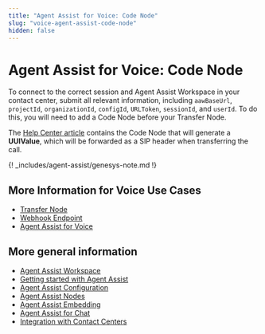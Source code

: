 ```yaml
---
title: "Agent Assist for Voice: Code Node"
slug: "voice-agent-assist-code-node"
hidden: false
---
```


# Agent Assist for Voice: Code Node 

To connect to the correct session and Agent Assist Workspace in your contact center, submit all relevant information, including `aawBaseUrl`, `projectId`, `organizationId`, `configId`, `URLToken`, `sessionId`, and `userId`. To do this, you will need to add a Code Node before your Transfer Node.

The [Help Center article](https://support.cognigy.com/hc/en-us/articles/8726770604572#code-node-0-3) contains the Code Node that will generate a **UUIValue**, which will be forwarded as a SIP header when transferring the call.

{! _includes/agent-assist/genesys-note.md !}

## More Information for Voice Use Cases

- [Transfer Node](transfer-node.md)
- [Webhook Endpoint](webhook-endpoint.md)
- [Agent Assist for Voice](voice-overview.md)

## More general information

- [Agent Assist Workspace](../overview.md)
- [Getting started with Agent Assist](../getting-started.md)
- [Agent Assist Configuration](../configuration.md)
- [Agent Assist Nodes](../../ai/flow-nodes/agent-assist/overview.md)
- [Agent Assist Embedding](../embedding.md)
- [Agent Assist for Chat](../chat-agent-assist.md)
- [Integration with Contact Centers](../contact-center-integration.md)
